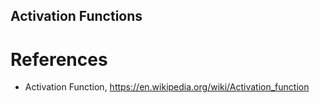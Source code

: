 Activation Functions
--------------------

# References

- Activation Function, https://en.wikipedia.org/wiki/Activation_function


